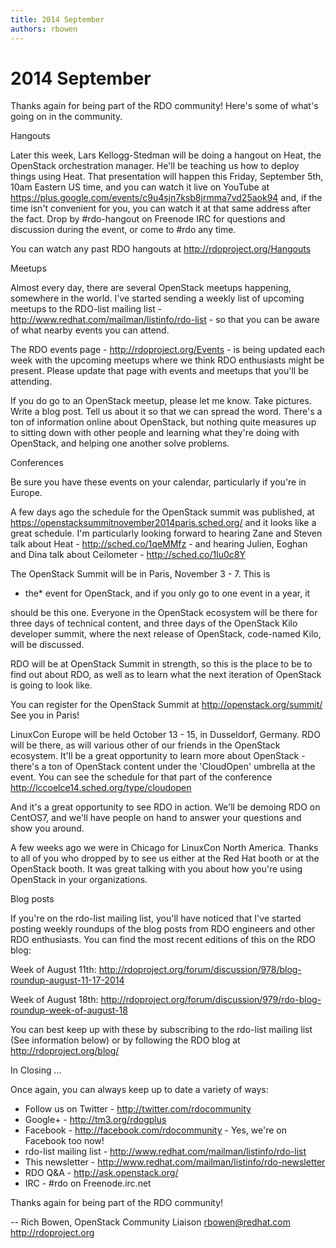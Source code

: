```yaml
---
title: 2014 September
authors: rbowen
---
```


# 2014 September

Thanks again for being part of the RDO community! Here's some of what's going on in the community.

Hangouts

Later this week, Lars Kellogg-Stedman will be doing a hangout on Heat, the OpenStack orchestration manager. He'll be teaching us how to deploy things using Heat. That presentation will happen this Friday, September 5th, 10am Eastern US time, and you can watch it live on YouTube at <https://plus.google.com/events/c9u4sjn7ksb8jrmma7vd25aok94> and, if the time isn't convenient for you, you can watch it at that same address after the fact. Drop by #rdo-hangout on Freenode IRC for questions and discussion during the event, or come to #rdo any time.

You can watch any past RDO hangouts at <http://rdoproject.org/Hangouts>

Meetups

Almost every day, there are several OpenStack meetups happening, somewhere in the world. I've started sending a weekly list of upcoming meetups to the RDO-list mailing list - <http://www.redhat.com/mailman/listinfo/rdo-list> - so that you can be aware of what nearby events you can attend.

The RDO events page - <http://rdoproject.org/Events> - is being updated each week with the upcoming meetups where we think RDO enthusiasts might be present. Please update that page with events and meetups that you'll be attending.

If you do go to an OpenStack meetup, please let me know. Take pictures. Write a blog post. Tell us about it so that we can spread the word. There's a ton of information online about OpenStack, but nothing quite measures up to sitting down with other people and learning what they're doing with OpenStack, and helping one another solve problems.

Conferences

Be sure you have these events on your calendar, particularly if you're in Europe.

A few days ago the schedule for the OpenStack summit was published, at <https://openstacksummitnovember2014paris.sched.org/> and it looks like a great schedule. I'm particularly looking forward to hearing Zane and Steven talk about Heat - <http://sched.co/1qeMMfz> - and hearing Julien, Eoghan and Dina talk about Ceilometer - <http://sched.co/1lu0c8Y>

The OpenStack Summit will be in Paris, November 3 - 7. This is

*   the\* event for OpenStack, and if you only go to one event in a year, it

should be this one. Everyone in the OpenStack ecosystem will be there for three days of technical content, and three days of the OpenStack Kilo developer summit, where the next release of OpenStack, code-named Kilo, will be discussed.

RDO will be at OpenStack Summit in strength, so this is the place to be to find out about RDO, as well as to learn what the next iteration of OpenStack is going to look like.

You can register for the OpenStack Summit at <http://openstack.org/summit/> See you in Paris!

LinuxCon Europe will be held October 13 - 15, in Dusseldorf, Germany. RDO will be there, as will various other of our friends in the OpenStack ecosystem. It'll be a great opportunity to learn more about OpenStack - there's a ton of OpenStack content under the 'CloudOpen' umbrella at the event. You can see the schedule for that part of the conference <http://lccoelce14.sched.org/type/cloudopen>

And it's a great opportunity to see RDO in action. We'll be demoing RDO on CentOS7, and we'll have people on hand to answer your questions and show you around.

A few weeks ago we were in Chicago for LinuxCon North America. Thanks to all of you who dropped by to see us either at the Red Hat booth or at the OpenStack booth. It was great talking with you about how you're using OpenStack in your organizations.

Blog posts

If you're on the rdo-list mailing list, you'll have noticed that I've started posting weekly roundups of the blog posts from RDO engineers and other RDO enthusiasts. You can find the most recent editions of this on the RDO blog:

Week of August 11th: <http://rdoproject.org/forum/discussion/978/blog-roundup-august-11-17-2014>

Week of August 18th: <http://rdoproject.org/forum/discussion/979/rdo-blog-roundup-week-of-august-18>

You can best keep up with these by subscribing to the rdo-list mailing list (See information below) or by following the RDO blog at <http://rdoproject.org/blog/>

In Closing ...

Once again, you can always keep up to date a variety of ways:

*   Follow us on Twitter - <http://twitter.com/rdocommunity>
*   Google+ - <http://tm3.org/rdogplus>
*   Facebook - <http://facebook.com/rdocommunity> - Yes, we're on Facebook too now!
*   rdo-list mailing list - <http://www.redhat.com/mailman/listinfo/rdo-list>
*   This newsletter - <http://www.redhat.com/mailman/listinfo/rdo-newsletter>
*   RDO Q&A - <http://ask.openstack.org/>
*   IRC - #rdo on Freenode.irc.net

Thanks again for being part of the RDO community!

-- Rich Bowen, OpenStack Community Liaison rbowen@redhat.com <http://rdoproject.org>
